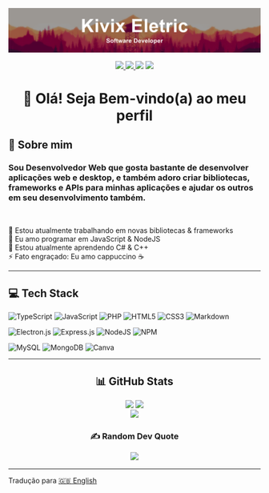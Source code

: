![Banner](./images/banner.png)

<div align="center">
  <div>
    <a href="https://youtube.com/@KivixEletric" title="Youtube">
      <img src="https://img.shields.io/badge/YouTube-%23FF0000.svg?logo=YouTube&logoColor=white&style=flat-square">
    </a>
    <a href="" title="Twitch">
      <img src="https://img.shields.io/badge/Twitch-%239146FF.svg?logo=Twitch&logoColor=white&style=flat-square">
    </a>
    <img src="https://visitor-counter-badge.vercel.app/api/KivixEletric/visitor-counter-badge?style=flat-square">
    <img src="https://img.shields.io/github/sponsors/KivixEletric?style=flat-square&color=5c5866&labelColor=2b2930">
  </div>

  <h1>👋 Olá! Seja Bem-vindo(a) ao meu perfil</h1>
</div>

## 📜 Sobre mim

### Sou Desenvolvedor Web que gosta bastante de desenvolver aplicações web e desktop, e também adoro criar bibliotecas, frameworks e APIs para minhas aplicações e ajudar os outros em seu desenvolvimento também.

</br>

🔭 Estou atualmente trabalhando em novas bibliotecas & frameworks<br>
💖 Eu amo programar em JavaScript & NodeJS<br>
🌱 Estou atualmente aprendendo C# & C++<br>
⚡ Fato engraçado: Eu amo cappuccino ☕

---

## 💻 Tech Stack

![TypeScript](https://img.shields.io/badge/typescript-%2320232a.svg?style=for-the-badge&logo=typescript&logoColor=%23007ACC)
![JavaScript](https://img.shields.io/badge/javascript-%2320232a.svg?style=for-the-badge&logo=javascript&logoColor=%23F7DF1E)
![PHP](https://img.shields.io/badge/php-%2320232a.svg?style=for-the-badge&logo=php&logoColor=%23777BB4)
![HTML5](https://img.shields.io/badge/html5-%2320232a.svg?style=for-the-badge&logo=html5&logoColor=%23E34F26)
![CSS3](https://img.shields.io/badge/css3-%2320232a.svg?style=for-the-badge&logo=css3&logoColor=%231572B6)
![Markdown](https://img.shields.io/badge/markdown-%2320232a.svg?style=for-the-badge&logo=markdown&logoColor=white)

![Electron.js](https://img.shields.io/badge/Electron-%2320232a?style=for-the-badge&logo=Electron&logoColor=%2361DAFB)
![Express.js](https://img.shields.io/badge/express.js-%2320232a.svg?style=for-the-badge&logo=express&logoColor=%2361DAFB)
![NodeJS](https://img.shields.io/badge/node.js-%2320232a?style=for-the-badge&logo=node.js&logoColor=6DA55F)
![NPM](https://img.shields.io/badge/NPM-%2320232a.svg?style=for-the-badge&logo=npm&logoColor=white)

![MySQL](https://img.shields.io/badge/mysql-%2320232a.svg?style=for-the-badge&logo=mysql&&logoColor=%23777BB4)
![MongoDB](https://img.shields.io/badge/MongoDB-%2320232a.svg?style=for-the-badge&logo=mongodb&logoColor=6DA55F)
![Canva](https://img.shields.io/badge/Canva-%2320232a.svg?style=for-the-badge&logo=Canva&logoColor=%2300C4CC)

---

<div align="center">

  ## 📊 GitHub Stats
  ![](https://github-readme-stats.vercel.app/api?username=KivixEletric&theme=react&hide_border=true&include_all_commits=false&count_private=false)
  ![](https://github-readme-streak-stats.herokuapp.com/?user=KivixEletric&theme=react&hide_border=true)</br>
  ![](https://github-readme-stats.vercel.app/api/top-langs/?username=KivixEletric&theme=react&hide_border=true&include_all_commits=false&count_private=false&layout=compact)

</div>

<div align="center">

  ### ✍️ Random Dev Quote
  ![](https://quotes-github-readme.vercel.app/api?type=horizontal&theme=dark)

</div>

---
Tradução para [🇬🇧 English](./README.md)